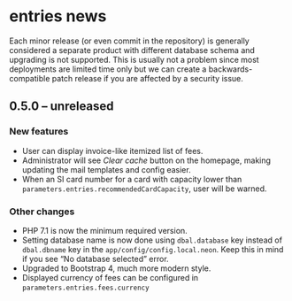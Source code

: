 # entries news

Each minor release (or even commit in the repository) is generally considered a separate product with different database schema and upgrading is not supported. This is usually not a problem since most deployments are limited time only but we can create a backwards-compatible patch release if you are affected by a security issue.

## 0.5.0 – unreleased
### New features
* User can display invoice-like itemized list of fees.
* Administrator will see *Clear cache* button on the homepage, making updating the mail templates and config easier.
* When an SI card number for a card with capacity lower than `parameters.entries.recommendedCardCapacity`, user will be warned.

### Other changes
* PHP 7.1 is now the minimum required version.
* Setting database name is now done using `dbal.database` key instead of `dbal.dbname` key in the `app/config/config.local.neon`. Keep this in mind if you see “No database selected” error.
* Upgraded to Bootstrap 4, much more modern style.
* Displayed currency of fees can be configured in `parameters.entries.fees.currency`
